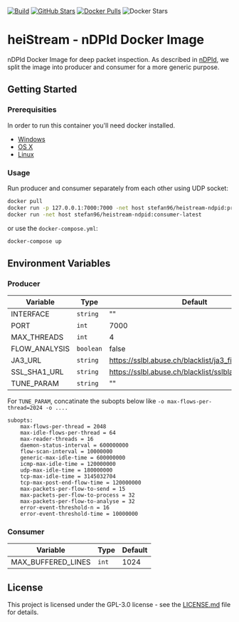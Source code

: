 [![Build](https://github.com/stefanDeveloper/heiStream/actions/workflows/docker-image.yml/badge.svg)](https://github.com/stefanDeveloper/heiStream/actions/workflows/docker-image.yml) [![GitHub Stars](https://img.shields.io/github/stars/stefanDeveloper/heistream)](https://github.com/stefanDeveloper/heistream/) [![Docker Pulls](https://img.shields.io/docker/pulls/stefan96/heistream-ndpid.svg)](https://hub.docker.com/r/stefan96/heistream-ndpid/) ![Docker Stars](https://img.shields.io/docker/stars/stefan96/heistream-ndpid)


# heiStream - nDPId Docker Image

nDPId Docker Image for deep packet inspection. As described in [nDPId](https://github.com/utoni/nDPId/blob/main/README.md), we split the image into producer and consumer for a more generic purpose.

## Getting Started


### Prerequisities


In order to run this container you'll need docker installed.

* [Windows](https://docs.docker.com/windows/started)
* [OS X](https://docs.docker.com/mac/started/)
* [Linux](https://docs.docker.com/linux/started/)

### Usage

Run producer and consumer separately from each other using UDP socket:

```bash
docker pull 
docker run -p 127.0.0.1:7000:7000 -net host stefan96/heistream-ndpid:producer-latest
docker run -net host stefan96/heistream-ndpid:consumer-latest
```

or use the `docker-compose.yml`:

```sh
docker-compose up
```

## Environment Variables

### Producer

| Variable                     | Type    | Default           |
|------------------------------|---------|-------------------|
| INTERFACE | `string` | "" |
| PORT | `int` | 7000 |
| MAX_THREADS | `int` | 4 |
| FLOW_ANALYSIS | `boolean` | false |
| JA3_URL | `string` | https://sslbl.abuse.ch/blacklist/ja3_fingerprints.csv |
| SSL_SHA1_URL | `string` | https://sslbl.abuse.ch/blacklist/sslblacklist.csv |
| TUNE_PARAM | `string` | "" |

For `TUNE_PARAM`, concatinate the subopts below like `-o max-flows-per-thread=2024 -o ....`

```
subopts:
    max-flows-per-thread = 2048
    max-idle-flows-per-thread = 64
    max-reader-threads = 16
    daemon-status-interval = 600000000
    flow-scan-interval = 10000000
    generic-max-idle-time = 600000000
    icmp-max-idle-time = 120000000
    udp-max-idle-time = 180000000
    tcp-max-idle-time = 3145032704
    tcp-max-post-end-flow-time = 120000000
    max-packets-per-flow-to-send = 15
    max-packets-per-flow-to-process = 32
    max-packets-per-flow-to-analyse = 32
    error-event-threshold-n = 16
    error-event-threshold-time = 10000000
```

### Consumer

| Variable                     | Type    | Default           |
|------------------------------|---------|-------------------|
| MAX_BUFFERED_LINES | `int` | 1024 |


## License

This project is licensed under the GPL-3.0 license - see the [LICENSE.md](LICENSE.md) file for details.
